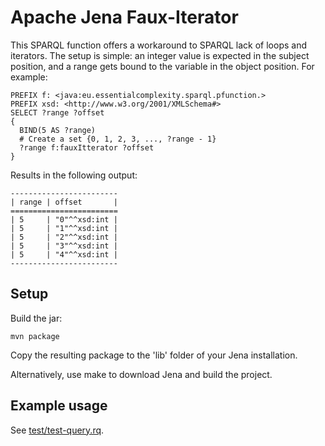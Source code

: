 # Apache Jena Faux-Iterator
This SPARQL function offers a workaround to SPARQL lack of loops and iterators.
The setup is simple: an integer value is expected in the subject position, and a range gets bound to the variable in the object position.
For example:
```
PREFIX f: <java:eu.essentialcomplexity.sparql.pfunction.>
PREFIX xsd: <http://www.w3.org/2001/XMLSchema#>
SELECT ?range ?offset
{
  BIND(5 AS ?range)
  # Create a set {0, 1, 2, 3, ..., ?range - 1}
  ?range f:fauxItterator ?offset
}
```

Results in the following output:
```
------------------------
| range | offset       |
========================
| 5     | "0"^^xsd:int |
| 5     | "1"^^xsd:int |
| 5     | "2"^^xsd:int |
| 5     | "3"^^xsd:int |
| 5     | "4"^^xsd:int |
------------------------
```

## Setup
Build the jar:
```
mvn package
```
Copy the resulting package to the 'lib' folder of your Jena installation.

Alternatively, use make to download Jena and build the project.

## Example usage
See [test/test-query.rq](test/test-query.rq).
